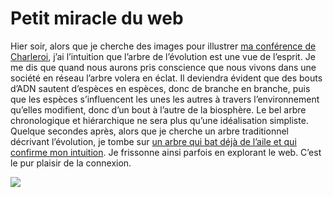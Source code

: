 # Petit miracle du web

Hier soir, alors que je cherche des images pour illustrer [ma conférence de Charleroi](https://tcrouzet.com/2008/06/02/de-passage-en-belgique/), j’ai l’intuition que l’arbre de l’évolution est une vue de l’esprit. Je me dis que quand nous aurons pris conscience que nous vivons dans une société en réseau l’arbre volera en éclat. Il deviendra évident que des bouts d’ADN sautent d’espèces en espèces, donc de branche en branche, puis que les espèces s’influencent les unes les autres à travers l’environnement qu’elles modifient, donc d’un bout à l’autre de la biosphère. Le bel arbre chronologique et hiérarchique ne sera plus qu’une idéalisation simpliste. Quelque secondes après, alors que je cherche un arbre traditionnel décrivant l’évolution, je tombe sur [un arbre qui bat déjà de l’aile et qui confirme mon intuition](http://scienceblogs.com/loom/2005/07/08/tangling_the_tree.php). Je frissonne ainsi parfois en explorant le web. C’est le pur plaisir de la connexion.

![](https://tcrouzet.com/images_tc/2008/06/reeltree.jpg)
